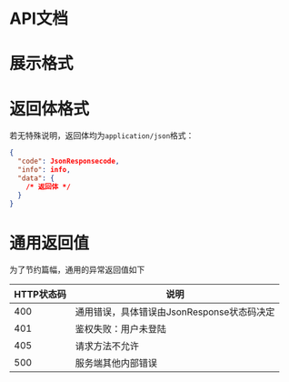 # API文档

# 展示格式



# 返回体格式

若无特殊说明，返回体均为`application/json`格式：

```json
{
  "code": JsonResponsecode,
  "info": info,
  "data": {
    /* 返回体 */
  }
}
```

# 通用返回值

为了节约篇幅，通用的异常返回值如下

| HTTP状态码 | 说明                                       |
| ---------- | ------------------------------------------ |
| 400        | 通用错误，具体错误由JsonResponse状态码决定 |
| 401        | 鉴权失败：用户未登陆                       |
| 405        | 请求方法不允许                             |
| 500        | 服务端其他内部错误                         |


